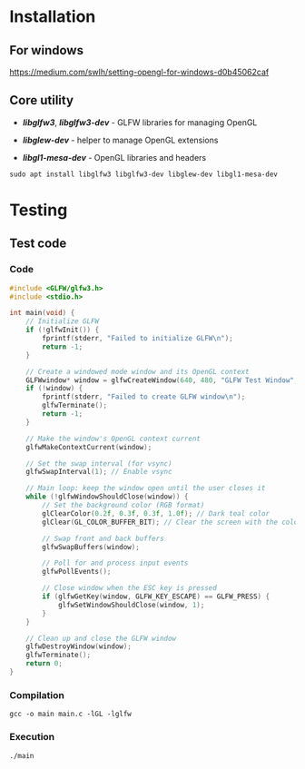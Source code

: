 # Installation

## For windows 
https://medium.com/swlh/setting-opengl-for-windows-d0b45062caf

## Core utility

- ***libglfw3***, ***libglfw3-dev*** - GLFW libraries for managing OpenGL

- ***libglew-dev*** - helper to manage OpenGL extensions

- ***libgl1-mesa-dev*** - OpenGL libraries and headers

```
sudo apt install libglfw3 libglfw3-dev libglew-dev libgl1-mesa-dev
```

# Testing

## Test code

### Code

```c
#include <GLFW/glfw3.h>
#include <stdio.h>

int main(void) {
    // Initialize GLFW
    if (!glfwInit()) {
        fprintf(stderr, "Failed to initialize GLFW\n");
        return -1;
    }

    // Create a windowed mode window and its OpenGL context
    GLFWwindow* window = glfwCreateWindow(640, 480, "GLFW Test Window", NULL, NULL);
    if (!window) {
        fprintf(stderr, "Failed to create GLFW window\n");
        glfwTerminate();
        return -1;
    }

    // Make the window's OpenGL context current
    glfwMakeContextCurrent(window);

    // Set the swap interval (for vsync)
    glfwSwapInterval(1); // Enable vsync

    // Main loop: keep the window open until the user closes it
    while (!glfwWindowShouldClose(window)) {
        // Set the background color (RGB format)
        glClearColor(0.2f, 0.3f, 0.3f, 1.0f); // Dark teal color
        glClear(GL_COLOR_BUFFER_BIT); // Clear the screen with the color

        // Swap front and back buffers
        glfwSwapBuffers(window);

        // Poll for and process input events
        glfwPollEvents();

        // Close window when the ESC key is pressed
        if (glfwGetKey(window, GLFW_KEY_ESCAPE) == GLFW_PRESS) {
            glfwSetWindowShouldClose(window, 1);
        }
    }

    // Clean up and close the GLFW window
    glfwDestroyWindow(window);
    glfwTerminate();
    return 0;
}
```

### Compilation

```
gcc -o main main.c -lGL -lglfw
```

### Execution

```
./main
```
